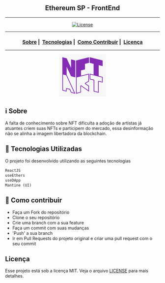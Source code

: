 <h2 align="center">Ethereum SP - FrontEnd</h2>

___



<p align="center">
  <a href="LICENSE">
    <img alt="License" src="https://img.shields.io/badge/license-MIT-%23F8952D">
  </a>
</p>

___

<h3 align="center">
  <a href="#information_source-sobre">Sobre</a>&nbsp;|&nbsp;
  <a href="#rocket-tecnologias-utilizadas">Tecnologias</a>&nbsp;|&nbsp;
  <a href="#link-como-contribuir">Como Contribuir</a>&nbsp;|&nbsp;
  <a href="#licença">Licença</a>
</h3>

___

<center><img src="https://raw.githubusercontent.com/BrunoEleodoro/BrunoEleodoro/master/logo.jpeg" width="30%"/></center>

## :information_source: Sobre

A falta de conhecimento sobre NFT dificulta a adoção de artistas já atuantes criem suas NFTs e participem do mercado, essa desinformação não se alinha a imagem libertadora da blockchain.

## :rocket: Tecnologias Utilizadas 

O projeto foi desenvolvido utilizando as seguintes tecnologias

    ReactJS
    useEthers
    useDApp
    Mantine (UI)

## :link: Como contribuir 

- Faça um Fork do repositório
- Clone o seu repositório
- Crie uma branch com a sua feature
- Faça um commit com suas mudanças
- 'Push' a sua branch
- Ir em Pull Requests do projeto original e criar uma pull request com o seu commit

## Licença 

Esse projeto está sob a licença MIT. Veja o arquivo [LICENSE](LICENSE) para mais detalhes.
    

